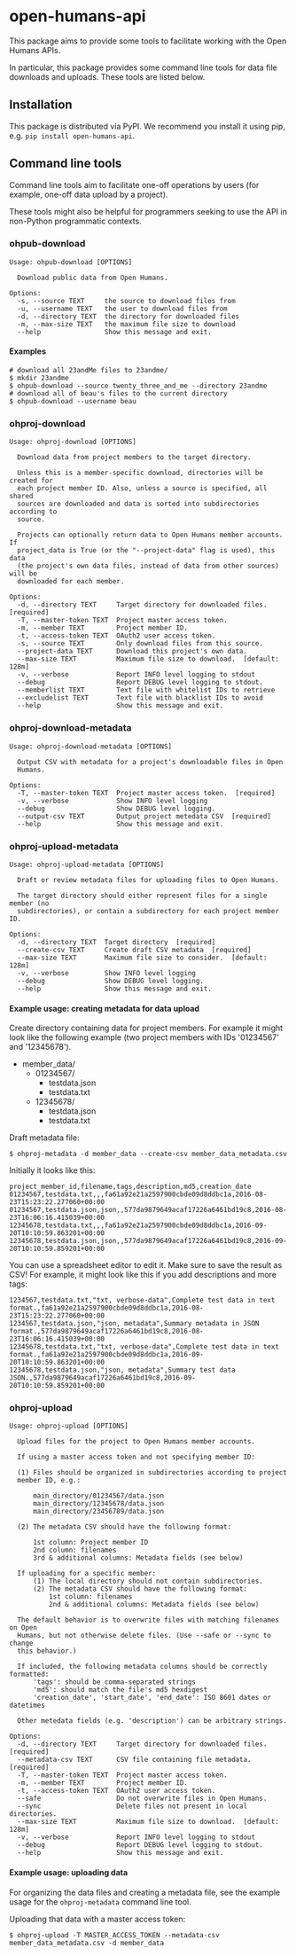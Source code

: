 # open-humans-api

This package aims to provide some tools to facilitate working with the Open
Humans APIs.

In particular, this package provides some command line tools for data file
downloads and uploads. These tools are listed below.

## Installation

This package is distributed via PyPI. We recommend you install it using
pip, e.g. `pip install open-humans-api`.

## Command line tools

Command line tools aim to facilitate one-off operations by users
(for example, one-off data upload by a project).

These tools might also be helpful for programmers seeking to use the API
in non-Python programmatic contexts.

### ohpub-download

```
Usage: ohpub-download [OPTIONS]

  Download public data from Open Humans.

Options:
  -s, --source TEXT     the source to download files from
  -u, --username TEXT   the user to download files from
  -d, --directory TEXT  the directory for downloaded files
  -m, --max-size TEXT   the maximum file size to download
  --help                Show this message and exit.
```

#### Examples

```
# download all 23andMe files to 23andme/
$ mkdir 23andme
$ ohpub-download --source twenty_three_and_me --directory 23andme
# download all of beau's files to the current directory
$ ohpub-download --username beau
```

### ohproj-download

```
Usage: ohproj-download [OPTIONS]

  Download data from project members to the target directory.

  Unless this is a member-specific download, directories will be created for
  each project member ID. Also, unless a source is specified, all shared
  sources are downloaded and data is sorted into subdirectories according to
  source.

  Projects can optionally return data to Open Humans member accounts. If
  project_data is True (or the "--project-data" flag is used), this data
  (the project's own data files, instead of data from other sources) will be
  downloaded for each member.

Options:
  -d, --directory TEXT     Target directory for downloaded files.  [required]
  -T, --master-token TEXT  Project master access token.
  -m, --member TEXT        Project member ID.
  -t, --access-token TEXT  OAuth2 user access token.
  -s, --source TEXT        Only download files from this source.
  --project-data TEXT      Download this project's own data.
  --max-size TEXT          Maximum file size to download.  [default: 128m]
  -v, --verbose            Report INFO level logging to stdout
  --debug                  Report DEBUG level logging to stdout.
  --memberlist TEXT        Text file with whitelist IDs to retrieve
  --excludelist TEXT       Text file with blacklist IDs to avoid
  --help                   Show this message and exit.
```

### ohproj-download-metadata

```
Usage: ohproj-download-metadata [OPTIONS]

  Output CSV with metadata for a project's downloadable files in Open
  Humans.

Options:
  -T, --master-token TEXT  Project master access token.  [required]
  -v, --verbose            Show INFO level logging
  --debug                  Show DEBUG level logging.
  --output-csv TEXT        Output project metedata CSV  [required]
  --help                   Show this message and exit.
```

### ohproj-upload-metadata

```
Usage: ohproj-upload-metadata [OPTIONS]

  Draft or review metadata files for uploading files to Open Humans.

  The target directory should either represent files for a single member (no
  subdirectories), or contain a subdirectory for each project member ID.

Options:
  -d, --directory TEXT  Target directory  [required]
  --create-csv TEXT     Create draft CSV metadata  [required]
  --max-size TEXT       Maximum file size to consider.  [default: 128m]
  -v, --verbose         Show INFO level logging
  --debug               Show DEBUG level logging.
  --help                Show this message and exit.
```

#### Example usage: creating metadata for data upload

Create directory containing data for project members. For example it might
look like the following example (two project members with IDs '01234567'
and '12345678').

* member_data/
  * 01234567/
    * testdata.json
    * testdata.txt
  * 12345678/
    * testdata.json
    * testdata.txt

Draft metadata file:
```
$ ohproj-metadata -d member_data --create-csv member_data_metadata.csv
```

Initially it looks like this:
```
project_member_id,filename,tags,description,md5,creation_date
01234567,testdata.txt,,,fa61a92e21a2597900cbde09d8ddbc1a,2016-08-23T15:23:22.277060+00:00
01234567,testdata.json,json,,577da9879649acaf17226a6461bd19c8,2016-08-23T16:06:16.415039+00:00
12345678,testdata.txt,,,fa61a92e21a2597900cbde09d8ddbc1a,2016-09-20T10:10:59.863201+00:00
12345678,testdata.json,json,,577da9879649acaf17226a6461bd19c8,2016-09-20T10:10:59.859201+00:00
```

You can use a spreadsheet editor to edit it. Make sure to save the result as
CSV! For example, it might look like this if you add descriptions and more tags:
```
1234567,testdata.txt,"txt, verbose-data",Complete test data in text format.,fa61a92e21a2597900cbde09d8ddbc1a,2016-08-23T15:23:22.277060+00:00
1234567,testdata.json,"json, metadata",Summary metadata in JSON format.,577da9879649acaf17226a6461bd19c8,2016-08-23T16:06:16.415039+00:00
12345678,testdata.txt,"txt, verbose-data",Complete test data in text format.,fa61a92e21a2597900cbde09d8ddbc1a,2016-09-20T10:10:59.863201+00:00
12345678,testdata.json,"json, metadata",Summary test data JSON.,577da9879649acaf17226a6461bd19c8,2016-09-20T10:10:59.859201+00:00
```

### ohproj-upload
```
Usage: ohproj-upload [OPTIONS]

  Upload files for the project to Open Humans member accounts.

  If using a master access token and not specifying member ID:

  (1) Files should be organized in subdirectories according to project
  member ID, e.g.:

      main_directory/01234567/data.json
      main_directory/12345678/data.json
      main_directory/23456789/data.json

  (2) The metadata CSV should have the following format:

      1st column: Project member ID
      2nd column: filenames
      3rd & additional columns: Metadata fields (see below)

  If uploading for a specific member:
      (1) The local directory should not contain subdirectories.
      (2) The metadata CSV should have the following format:
          1st column: filenames
          2nd & additional columns: Metadata fields (see below)

  The default behavior is to overwrite files with matching filenames on Open
  Humans, but not otherwise delete files. (Use --safe or --sync to change
  this behavior.)

  If included, the following metadata columns should be correctly formatted:
      'tags': should be comma-separated strings
      'md5': should match the file's md5 hexdigest
      'creation_date', 'start_date', 'end_date': ISO 8601 dates or datetimes

  Other metedata fields (e.g. 'description') can be arbitrary strings.

Options:
  -d, --directory TEXT     Target directory for downloaded files.  [required]
  --metadata-csv TEXT      CSV file containing file metadata.  [required]
  -T, --master-token TEXT  Project master access token.
  -m, --member TEXT        Project member ID.
  -t, --access-token TEXT  OAuth2 user access token.
  --safe                   Do not overwrite files in Open Humans.
  --sync                   Delete files not present in local directories.
  --max-size TEXT          Maximum file size to download.  [default: 128m]
  -v, --verbose            Report INFO level logging to stdout
  --debug                  Report DEBUG level logging to stdout.
  --help                   Show this message and exit.
```

#### Example usage: uploading data

For organizing the data files and creating a metadata file, see the example
usage for the `ohproj-metadata` command line tool.

Uploading that data with a master access token:
```
$ ohproj-upload -T MASTER_ACCESS_TOKEN --metadata-csv member_data_metadata.csv -d member_data
```
